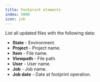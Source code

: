 ```yaml
---
title: Footprint elements
index: 5000
icon: job
---
```


List all updated files with the following data:

- **State** -  Environment.
- **Project** -  Project name.
- **Item** -  File name.
- **Viewpath** -  File path.
- **User** -  User name.
- **Job** -  Job name.
- **Job date** - Date at footprint operation.
